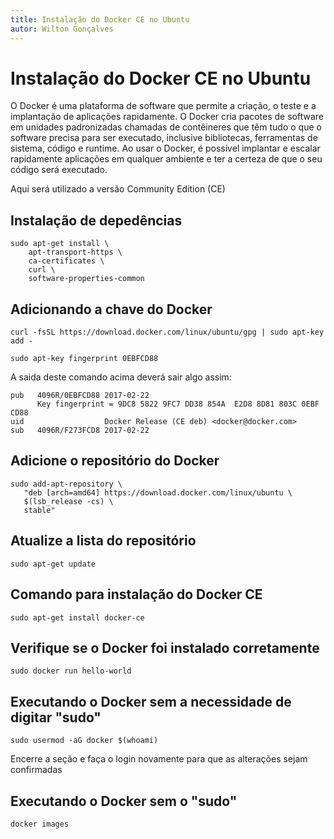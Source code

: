 ```yaml
---
title: Instalação do Docker CE no Ubuntu
autor: Wilton Gonçalves
---
```

# Instalação do Docker CE no Ubuntu

O Docker é uma plataforma de software que permite a criação, o teste e a implantação de aplicações rapidamente. O Docker cria pacotes de software em unidades padronizadas chamadas de contêineres que têm tudo o que o software precisa para ser executado, inclusive bibliotecas, ferramentas de sistema, código e runtime. Ao usar o Docker, é possível implantar e escalar rapidamente aplicações em qualquer ambiente e ter a certeza de que o seu código será executado.

Aqui será utilizado a versão Community Edition (CE)

## Instalação de depedências

```
sudo apt-get install \
    apt-transport-https \
    ca-certificates \
    curl \
    software-properties-common
```

## Adicionando a chave do Docker

```
curl -fsSL https://download.docker.com/linux/ubuntu/gpg | sudo apt-key add -
```

```
sudo apt-key fingerprint 0EBFCD88
```

A saida deste comando acima deverá sair algo assim:

```
pub   4096R/0EBFCD88 2017-02-22
      Key fingerprint = 9DC8 5822 9FC7 DD38 854A  E2D8 8D81 803C 0EBF CD88
uid                  Docker Release (CE deb) <docker@docker.com>
sub   4096R/F273FCD8 2017-02-22
```

## Adicione o repositório do Docker

```
sudo add-apt-repository \
   "deb [arch=amd64] https://download.docker.com/linux/ubuntu \
   $(lsb_release -cs) \
   stable"
```

## Atualize a lista do repositório

```
sudo apt-get update
```

## Comando para instalação do Docker CE

```
sudo apt-get install docker-ce
```

## Verifique se o Docker foi instalado corretamente

```
sudo docker run hello-world
```

## Executando o Docker sem a necessidade de digitar "sudo"

```
sudo usermod -aG docker $(whoami)
```
Encerre a seção e faça o login novamente para que as alterações sejam confirmadas

## Executando o Docker sem o "sudo"

```
docker images
```
